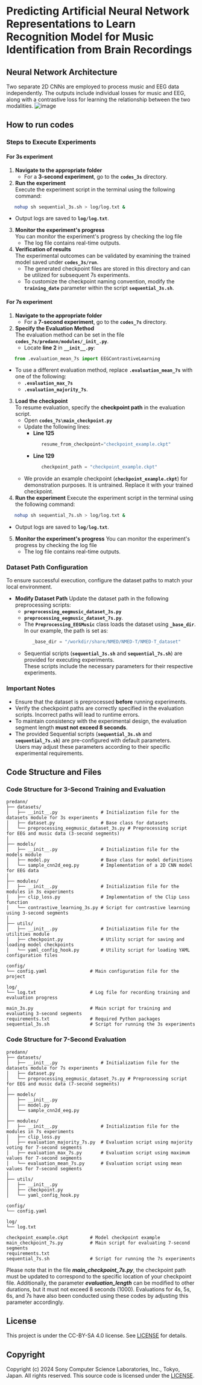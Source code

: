 # Predicting Artificial Neural Network Representations to Learn Recognition Model for Music Identification from Brain Recordings

## Neural Network Architecture
Two separate 2D CNNs are employed to process music and EEG data independently. The outputs include individual losses for music and EEG, along with a contrastive loss for learning the relationship between the two modalities.
![image](https://github.com/Mind-Music-PJ/paper/blob/main/Picture9.png?raw=true) 

## How to run codes
### Steps to Execute Experiments
#### For 3s experiment
1. **Navigate to the appropriate folder**  
   - For a **3-second experiment**, go to the **`codes_3s`** directory.
2. **Run the experiment**  
Execute the experiment script in the terminal using the following command:
```bash
   nohup sh sequential_3s.sh > log/log.txt &
```
   - Output logs are saved to **`log/log.txt`**.
3. **Monitor the experiment's progress**  
You can monitor the experiment's progress by checking the log file  
   - The log file contains real-time outputs.
4. **Verification of results**  
The experimental outcomes can be validated by examining the trained model saved under **`codes_3s/run`**.  
   - The generated checkpoint files are stored in this directory and can be utilized for subsequent 7s experiments.  
   - To customize the checkpoint naming convention, modify the **`training_date`** parameter within the script **`sequential_3s.sh`**.  

#### For 7s experiment
1. **Navigate to the appropriate folder**  
   - For a **7-second experiment**, go to the **`codes_7s`** directory.
2. **Specify the Evaluation Method**  
   The evaluation method can be set in the file  
   **`codes_7s/predann/modules/_init_.py`**.
   - Locate **line 2** in **`__init__.py`**:
```python
   from .evaluation_mean_7s import EEGContrastiveLearning
```
   - To use a different evaluation method, replace **`.evaluation_mean_7s`** with one of the following:
      - **`.evaluation_max_7s`** 
      - **`.evaluation_majority_7s`**.
3. **Load the checkpoint**  
To resume evaluation, specify the **checkpoint path** in the evaluation script.  
   - Open **`codes_7s\main_checkpoint.py`**
   - Update the following lines:
      - **Line 125**
         ```python
            resume_from_checkpoint="checkpoint_example.ckpt"
         ```
      - **Line 129**
         ```python
            checkpoint_path = "checkpoint_example.ckpt"
         ```
   - We provide an example checkpoint (**`checkpoint_example.ckpt`**) for demonstration purposes. It is untrained. Replace it with your trained checkpoint. 
4. **Run the experiment**
Execute the experiment script in the terminal using the following command:
```bash
   nohup sh sequential_7s.sh > log/log.txt &
```
   - Output logs are saved to **`log/log.txt`**.
5. **Monitor the experiment's progress**
You can monitor the experiment's progress by checking the log file
   - The log file contains real-time outputs.

### Dataset Path Configuration
To ensure successful execution, configure the dataset paths to match your local environment.
- **Modify Dataset Path**
  Update the dataset path in the following preprocessing scripts:
   - **`preprocessing_eegmusic_dataset_3s.py`**
   - **`preprocessing_eegmusic_dataset_7s.py`**.
   - The **`Preprocessing_EEGMusic`** class loads the dataset using **`_base_dir`**.  
     In our example, the path is set as:
      ```python
         _base_dir = "/workdir/share/NMED/NMED-T/NMED-T_dataset" 
      ```
   - Sequential scripts (**`sequential_3s.sh`** and **`sequential_7s.sh`**) are provided for executing experiments.  
     These scripts include the necessary parameters for their respective experiments.

### Important Notes
- Ensure that the dataset is preprocessed **before** running experiments.
- Verify the checkpoint paths are correctly specified in the evaluation scripts. Incorrect paths will lead to runtime errors.
- To maintain consistency with the experimental design, the evaluation segment length **must not exceed 8 seconds**.
- The provided Sequential scripts (**`sequential_3s.sh`** and **`sequential_7s.sh`**) are pre-configured with default parameters.  
  Users may adjust these parameters according to their specific experimental requirements.

## Code Structure and Files
### Code Structure for 3-Second Training and Evaluation
```
predann/
├── datasets/                      
│   ├── __init__.py                # Initialization file for the datasets module for 3s experiments
│   ├── dataset.py                 # Base class for datasets
│   └── preprocessing_eegmusic_dataset_3s.py # Preprocessing script for EEG and music data (3-second segments)
│
├── models/                        
│   ├── __init__.py                # Initialization file for the models module
│   ├── model.py                   # Base class for model definitions
│   └── sample_cnn2d_eeg.py        # Implementation of a 2D CNN model for EEG data
│
├── modules/                       
│   ├── __init__.py                # Initialization file for the modules in 3s experiments
│   ├── clip_loss.py               # Implementation of the Clip Loss function
│   └── contrastive_learning_3s.py # Script for contrastive learning using 3-second segments
│
├── utils/                         
│   ├── __init__.py                # Initialization file for the utilities module
│   ├── checkpoint.py              # Utility script for saving and loading model checkpoints
│   └── yaml_config_hook.py        # Utility script for loading YAML configuration files

config/                        
└── config.yaml                # Main configuration file for the project

log/                           
└── log.txt                    # Log file for recording training and evaluation progress

main_3s.py                     # Main script for training and evaluating 3-second segments
requirements.txt               # Required Python packages   
sequential_3s.sh               # Script for running the 3s experiments
```
### Code Structure for 7-Second Evaluation
```
predann/
├── datasets/                      
│   ├── __init__.py                # Initialization file for the datasets module for 7s experiments
│   ├── dataset.py                 
│   └── preprocessing_eegmusic_dataset_7s.py # Preprocessing script for EEG and music data (7-second segments)
│
├── models/                        
│   ├── __init__.py                
│   ├── model.py                   
│   └── sample_cnn2d_eeg.py        
│
├── modules/                      
│   ├── __init__.py                # Initialization file for the modules in 7s experiments
│   ├── clip_loss.py               
│   ├── evaluation_majority_7s.py  # Evaluation script using majority voting for 7-second segments
│   ├── evaluation_max_7s.py       # Evaluation script using maximum values for 7-second segments
│   └── evaluation_mean_7s.py      # Evaluation script using mean values for 7-second segments
│
├── utils/                         
│   ├── __init__.py                
│   ├── checkpoint.py             
│   └── yaml_config_hook.py        

config/                        
└── config.yaml               

log/                          
└── log.txt                   
                      
checkpoint_example.ckpt        # Model checkpoint example
main_checkpoint_7s.py          # Main script for evaluating 7-second segments
requirements.txt                     
sequential_7s.sh               # Script for running the 7s experiments
```
Please note that in the file ***main_checkpoint_7s.py***, the checkpoint path must be updated to correspond to the specific location of your checkpoint file. Additionally, the parameter ***evaluation_length*** can be modified to other durations, but it must not exceed 8 seconds (1000). Evaluations for 4s, 5s, 6s, and 7s have also been conducted using these codes by adjusting this parameter accordingly.



## License
This project is under the CC-BY-SA 4.0 license. See [LICENSE](LICENSE) for details.

## Copyright
Copyright (c) 2024 Sony Computer Science Laboratories, Inc., Tokyo, Japan. All rights reserved. This source code is licensed under the [LICENSE](LICENSE).
